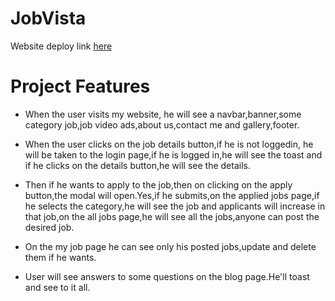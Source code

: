 # JobVista

Website deploy link [here](https://weak-tooth.surge.sh/)

# Project Features

* When the user visits my website, he will see a navbar,banner,some category job,job video ads,about us,contact me and gallery,footer.

* When the user clicks on the job details button,if he is not loggedin, he will be taken to the login page,if he is logged in,he    will see the toast and if he clicks on the details button,he will see the details.

* Then if he wants to apply to the job,then on clicking on the apply button,the modal will open.Yes,if he submits,on the applied jobs page,if he selects the category,he will see the job and applicants will increase in that job,on the all jobs page,he will see all the jobs,anyone can post the desired job.

* On the my job page he can see only his posted jobs,update and delete them if he wants.

* User will see answers to some questions on the blog page.He'll toast and see to it all.
